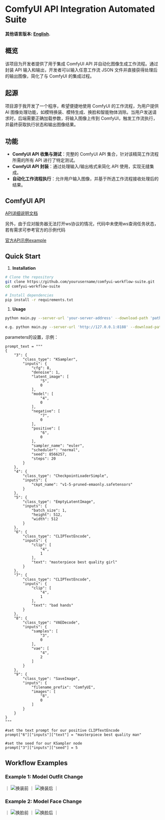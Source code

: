 # ComfyUI API Integration Automated Suite

**其他语言版本: [English](README.md).**

## 概览

该项目为开发者提供了用于集成 ComfyUI API 并自动化图像生成工作流程。通过封装 API 输入和输出，开发者可以输入任意工作流 JSON 文件并直接获得处理后的输出图像，简化了与 ComfyUI 的集成过程。

## 起源

项目源于我开发了一个程序，希望便捷地使用 ComfyUI 的工作流程，为用户提供 AI 图像处理功能，如模特换装、模特生成、换脸和智能物体消除。当用户发送请求时，后端需要正确加载参数，将输入图像上传到 ComfyUI，触发工作流执行，并最终获取执行状态和输出图像结果。

## 功能

- **ComfyUI API 收集与测试**：完整的 ComfyUI API 集合，针对该精简工作流程所需的所有 API 进行了特定测试。
- **ComfyUI API 封装**：通过处理输入/输出格式来简化 API 使用，实现无缝集成。
- **自动化工作流程执行**：允许用户输入图像，并基于所选工作流程接收处理后的结果。

## ComfyUI API
[API详细说明文档](docs/comfyui-api-zh.md)

另外，由于应对服务器无法打开ws协议的情况，代码中未使用ws查询任务状态，若有需求可参考官方的示例代码

[官方API示例example](https://github.com/comfyanonymous/ComfyUI/blob/master/script_examples/websockets_api_example.py)

## Quick Start

1. **Installation**

```bash
# Clone the repository
git clone https://github.com/yourusername/comfyui-workflow-suite.git
cd comfyui-workflow-suite

# Install dependencies
pip install -r requirements.txt
```

1. **Usage**

```bash
python main.py --server-url 'your-server-address' --download-path 'path-to-save-image' --workflow-path 'workflow-json-path' --parameters 'workflow-json-parameters'

e.g. python main.py --server-url 'http://127.0.0.1:8188' --download-path '/Downloads' --workflow-path '/Documents/generate_image.json' --paramters '{"5": ["text", "masterpiece best quality man"], "10": ["image", "/Downloads/test.png"]}'
```

parameters的设置，示例：

```
prompt_text = """
{
    "3": {
        "class_type": "KSampler",
        "inputs": {
            "cfg": 8,
            "denoise": 1,
            "latent_image": [
                "5",
                0
            ],
            "model": [
                "4",
                0
            ],
            "negative": [
                "7",
                0
            ],
            "positive": [
                "6",
                0
            ],
            "sampler_name": "euler",
            "scheduler": "normal",
            "seed": 8566257,
            "steps": 20
        }
    },
    "4": {
        "class_type": "CheckpointLoaderSimple",
        "inputs": {
            "ckpt_name": "v1-5-pruned-emaonly.safetensors"
        }
    },
    "5": {
        "class_type": "EmptyLatentImage",
        "inputs": {
            "batch_size": 1,
            "height": 512,
            "width": 512
        }
    },
    "6": {
        "class_type": "CLIPTextEncode",
        "inputs": {
            "clip": [
                "4",
                1
            ],
            "text": "masterpiece best quality girl"
        }
    },
    "7": {
        "class_type": "CLIPTextEncode",
        "inputs": {
            "clip": [
                "4",
                1
            ],
            "text": "bad hands"
        }
    },
    "8": {
        "class_type": "VAEDecode",
        "inputs": {
            "samples": [
                "3",
                0
            ],
            "vae": [
                "4",
                2
            ]
        }
    },
    "9": {
        "class_type": "SaveImage",
        "inputs": {
            "filename_prefix": "ComfyUI",
            "images": [
                "8",
                0
            ]
        }
    }
}
"""

#set the text prompt for our positive CLIPTextEncode
prompt["6"]["inputs"]["text"] = "masterpiece best quality man"

#set the seed for our KSampler node
prompt["3"]["inputs"]["seed"] = 5
```

## Workflow Examples

### Example 1: Model Outfit Change

｜ ![换装前](images/cloth_change_body.png) ｜ ![换装后](images/cloth_change_result.png) ｜

### Example 2: Model Face Change

｜ ![换脸前](images/model_change_body.png) ｜ ![换脸后](images/model_change_result.png) ｜
